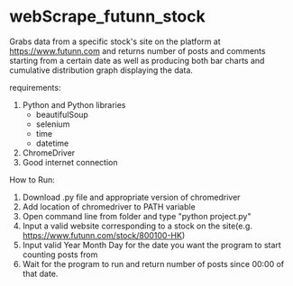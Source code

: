 # webScrape_futunn_stock
Grabs data from a specific stock's site on the platform at https://www.futunn.com and returns number of posts and comments starting from a certain date as well as producing both bar charts and cumulative distribution graph displaying the data.

requirements:
 1. Python and Python libraries
    - beautifulSoup
    - selenium
    - time
    - datetime
  2. ChromeDriver
  3. Good internet connection

How to Run:
  1. Download .py file and appropriate version of chromedriver
  2. Add location of chromedriver to PATH variable
  3. Open command line from folder and type "python project.py"
  4. Input a valid website corresponding to a stock on the site(e.g. https://www.futunn.com/stock/800100-HK)
  5. Input valid Year Month Day for the date you want the program to start counting posts from
  6. Wait for the program to run and return number of posts since 00:00 of that date.

